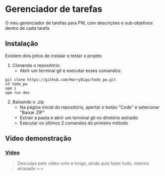# Gerenciador de tarefas
O meu gerenciador de tarefas para PW, com descrições e sub-objetivos dentro de cada tarefa

## Instalação
Existem dois jeitos de instalar e testar o projeto

1. Clonando o repositório:
    - Abrir um terminal git e executar esses comandos:
```
git clone https://github.com/HarryDigo/todo_pw.git
cd todo_pw
npm i
npm run dev
```
2. Baixando o .zip
    - Na página inicial do repositório, apertar o botão "Code" e selecionar "Baixar ZIP"
    - Extrair a pasta e abrir um terminal git no diretório extraído
    - Executar os últimos 2 comandos do primeiro método

## Vídeo demonstração
### [Vídeo](https://youtu.be/TE6jdSy-kj8)

> Desculpa pelo vídeo ruim e longo, ainda quis fazer tudo, mesmo atrasado >.<
